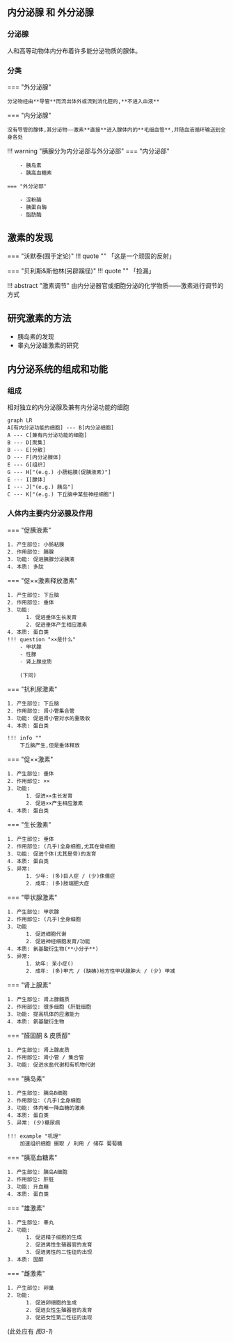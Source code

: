 ## 内分泌腺 和 外分泌腺

### 分泌腺

人和高等动物体内分布着许多能分泌物质的腺体。

### 分类

=== "外分泌腺"

    分泌物经由**导管**而流出体外或流到消化腔的,**不进入血液**

=== "内分泌腺"

    没有导管的腺体,其分泌物——激素**直接**进入腺体内的**毛细血管**,并随血液循环输送到全身各处

!!! warning "胰腺分为内分泌部与外分泌部"
    === "内分泌部"

        - 胰岛素
        - 胰高血糖素

    === "外分泌部"

        - 淀粉酶
        - 胰蛋白酶
        - 脂肪酶


## 激素的发现

=== "沃默泰(囿于定论)"
    !!! quote ""
        「这是一个顽固的反射」

=== "贝利斯&斯他林(另辟蹊径)"
    !!! quote ""
        「捡漏」

!!! abstract "激素调节"
    由内分泌器官或细胞分泌的化学物质——激素进行调节的方式


## 研究激素的方法

- 胰岛素的发现
- 睾丸分泌雄激素的研究

## 内分泌系统的组成和功能

### 组成

相对独立的内分泌腺及兼有内分泌功能的细胞

``` mermaid
graph LR
A[有内分泌功能的细胞] --- B[内分泌细胞]
A --- C[兼有内分泌功能的细胞]
B --- D[聚集]
B --- E[分散]
D --- F[内分泌腺体]
E --- G[组织]
G --- H["(e.g.) 小肠粘膜(促胰液素)"]
E --- I[腺体]
I --- J["(e.g.) 胰岛"]
C --- K["(e.g.) 下丘脑中某些神经细胞"]
```

### 人体内主要内分泌腺及作用

=== "促胰液素"

    1. 产生部位: 小肠粘膜
    2. 作用部位: 胰腺
    3. 功能: 促进胰腺分泌胰液
    4. 本质: 多肽

=== "促××激素释放激素"

    1. 产生部位: 下丘脑
    2. 作用部位: 垂体
    3. 功能:
          1. 促进垂体生长发育
          2. 促进垂体产生相应激素
    4. 本质: 蛋白类
    !!! question "××是什么"
        - 甲状腺
        - 性腺
        - 肾上腺皮质
        
        (下同)

=== "抗利尿激素"

    1. 产生部位: 下丘脑
    2. 作用部位: 肾小管集合管
    3. 功能: 促进肾小管对水的重吸收
    4. 本质: 蛋白类

    !!! info ""
        下丘脑产生,但是垂体释放

=== "促××激素"

    1. 产生部位: 垂体
    2. 作用部位: ××
    3. 功能:
          1. 促进××生长发育
          2. 促进××产生相应激素
    4. 本质: 蛋白类

=== "生长激素"

    1. 产生部位: 垂体
    2. 作用部位: (几乎)全身细胞,尤其在骨细胞
    3. 功能: 促进个体(尤其是骨)的发育
    4. 本质: 蛋白类
    5. 异常:
          1. 少年: (多)巨人症 / (少)侏儒症
          2. 成年: (多)肢端肥大症

=== "甲状腺激素"

    1. 产生部位: 甲状腺
    2. 作用部位: (几乎)全身细胞
    3. 功能
          1. 促进细胞代谢
          2. 促进神经细胞发育/功能
    4. 本质: 氨基酸衍生物(**小分子**)
    5. 异常: 
          1. 幼年: 呆小症()
          2. 成年: (多)甲亢 / (缺碘)地方性甲状腺肿大 / (少) 甲减

=== "肾上腺素"

    1. 产生部位: 肾上腺髓质
    2. 作用部位: 很多细胞 (肝脏细胞
    3. 功能: 提高机体的应激能力
    4. 本质: 氨基酸衍生物

=== "醛固酮 & 皮质醇"
    
    1. 产生部位: 肾上腺皮质
    2. 作用部位: 肾小管 / 集合管
    3. 功能: 促进水盐代谢和有机物代谢

=== "胰岛素"

    1. 产生部位: 胰岛B细胞
    2. 作用部位: (几乎)全身细胞
    3. 功能: 体内唯一降血糖的激素
    4. 本质: 蛋白类
    5. 异常: (少)糖尿病

    !!! example "机理"
        加速组织细胞 摄取 / 利用 / 储存 葡萄糖

=== "胰高血糖素"

    1. 产生部位: 胰岛A细胞
    2. 作用部位: 肝脏
    3. 功能: 升血糖
    4. 本质: 蛋白类

=== "雄激素"

    1. 产生部位: 睾丸
    2. 功能:
          1. 促进精子细胞的生成
          2. 促进男性生殖器官的发育
          3. 促进男性的二性征的出现
    3. 本质: 固醇

=== "雌激素"

    1. 产生部位: 卵巢
    2. 功能:
          1. 促进卵细胞的生成
          2. 促进女性生殖器官的发育
          3. 促进女性第二性征的出现


(此处应有 *图3-1*)